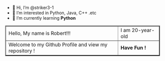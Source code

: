 - 👋 Hi, I’m @striker3-1
- 👀 I’m interested in Python, Java, C++ .etc
- 🌱 I’m currently learning <b>Python</b>
<!--- 💞️ I’m looking to collaborate on ... 
- 📫 How to reach me ...
- 😄 Pronouns: ...
- ⚡ Fun fact: ... -->

<!---
striker3-1/striker3-1 is a ✨ special ✨ repository because its `README.md` (this file) appears on your GitHub profile.
You can click the Preview link to take a look at your changes.
--->
<table border="2" width="30%" align="center">
  <tr>
    <td>
      Hello, My name is Robert!!!
    </td>
    <td>
      I am 20-year-old
    </td>
  </tr>
  <tr>
    <td>
      Welcome to my Github Profile and view my repository !
    </td>
    <td>
      <b>Have Fun !</b>
    </td>
  </tr>
</table>
